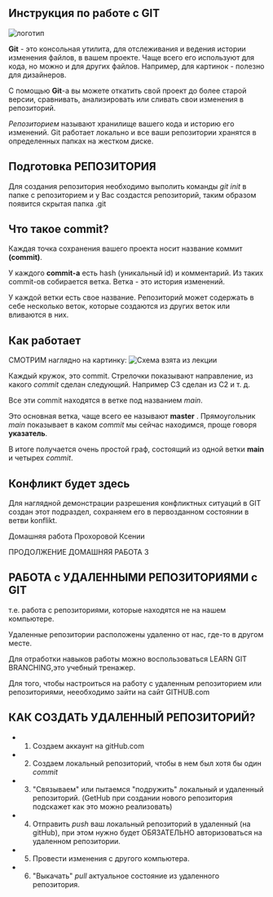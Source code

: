## Инструкция по работе с GIT

![логотип](icon.jpg)

**Git** - это консольная утилита, для отслеживания и ведения истории изменения файлов, в вашем проекте. Чаще всего его используют для кода, но можно и для других файлов. Например, для картинок - полезно для дизайнеров.

С помощью **Git**-a вы можете откатить свой проект до более старой версии, сравнивать, анализировать или сливать свои изменения в репозиторий.

 *Репозиторием*  называют хранилище вашего кода и историю его изменений. Git работает локально и все ваши репозитории хранятся в определенных папках на жестком диске.

## Подготовка РЕПОЗИТОРИЯ

 Для создания репозитория необходимо выполить команды *git init* в папке с репозиторием и у Вас создастся репозиторий, таким образом появится скрытая папка .git 



## Что такое commit?

Каждая точка сохранения вашего проекта носит название коммит **(commit)**. 

У каждого **commit-a** есть hash (уникальный id) и комментарий. Из таких commit-ов собирается ветка. Ветка - это история изменений. 

У каждой ветки есть свое название. Репозиторий может содержать в себе несколько веток, которые создаются из других веток или вливаются в них.

## Как работает
СМОТРИМ наглядно на картинку:
![Схема взята из лекции](shema.jpg)

 Каждый кружок, это commit. Стрелочки показывают направление, из какого *commit* сделан следующий. Например C3 сделан из С2 и т. д. 
 
 Все эти commit находятся в ветке под названием *main*. 
 
 Это основная ветка, чаще всего ее называют **master** . Прямоугольник *main* показывает в каком *commit* мы сейчас находимся, проще говоря **указатель**.


В итоге получается очень простой граф, состоящий из одной ветки **main** и четырех *commit*. 

## Конфликт будет здесь
Для наглядной демонстрации разрешения конфликтных ситуаций в GIT создан этот подраздел, сохраняем его в первозданном состоянии в ветви konflikt.



Домашняя работа Прохоровой Ксении

ПРОДОЛЖЕНИЕ 
ДОМАШНЯЯ РАБОТА 3
 ## РАБОТА с УДАЛЕННЫМИ РЕПОЗИТОРИЯМИ с GIT

 т.е. работа с репозиториями, которые находятся не на нашем компьютере.

 Удаленные репозитории расположены удаленно от нас, где-то в другом месте.

 Для отработки навыков работы можно воспользоваться LEARN GIT BRANCHING,это учебный тренажер.

 Для того, чтобы настроиться на работу с удаленным репозиторием или репозиториями, нееобходимо зайти на сайт GITHUB.com

 ## КАК СОЗДАТЬ УДАЛЕННЫЙ РЕПОЗИТОРИЙ?

 * 1. Создаем аккаунт на gitHub.com
 * 2. Создаем локальный репозиторий, чтобы в нем был хотя бы один *commit*
 * 3. "Связываем" или пытаемся "подружить" локальный и удаленный репозиторий.
  (GetHub при создании нового репозитория подскажет как это можно реализовать)
  * 4. Отправить *push* ваш локальный репозиторий в удаленный (на gitHub), при этом нужно будет ОБЯЗАТЕЛЬНО авторизоваться на удаленном репозитории.
  * 5. Провести изменения с другого компьютера.
  * 6. "Выкачать" *pull* актуальное состояние из удаленного репозитория.
  



